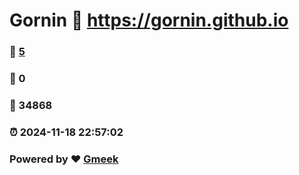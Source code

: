 # Gornin :link: https://gornin.github.io 
### :page_facing_up: [5](https://gornin.github.io/tag.html) 
### :speech_balloon: 0 
### :hibiscus: 34868 
### :alarm_clock: 2024-11-18 22:57:02 
### Powered by :heart: [Gmeek](https://github.com/Meekdai/Gmeek)

